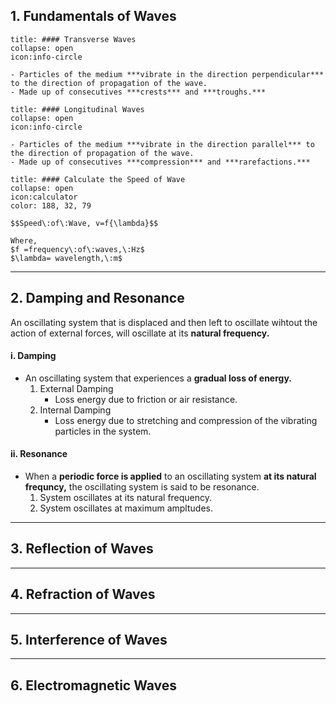 ## 1. Fundamentals of Waves

```ad-note
title: #### Transverse Waves
collapse: open
icon:info-circle

- Particles of the medium ***vibrate in the direction perpendicular*** to the direction of propagation of the wave.
- Made up of consecutives ***crests*** and ***troughs.***
```

```ad-note
title: #### Longitudinal Waves
collapse: open
icon:info-circle

- Particles of the medium ***vibrate in the direction parallel*** to the direction of propagation of the wave.
- Made up of consecutives ***compression*** and ***rarefactions.***
```

```ad-note
title: #### Calculate the Speed of Wave
collapse: open 
icon:calculator
color: 188, 32, 79

$$Speed\:of\:Wave, v=f{\lambda}$$ 

Where,
$f =frequency\:of\:waves,\:Hz$ 
$\lambda= wavelength,\:m$
``` 
---
## 2. Damping and Resonance

An oscillating system that is displaced and then left to oscillate wihtout the action of external forces, will oscillate at its **natural frequency.**

#### i. Damping
- An oscillating system that experiences a **gradual loss of energy.**
	1. External Damping 
		- Loss energy due to friction or air resistance.
	2. Internal Damping 
		- Loss energy due to stretching and compression of the vibrating particles in the system.
#### ii. Resonance
- When a **periodic force is applied** to an oscillating system **at its natural frequncy,** the oscillating system is said to be resonance.
	1. System oscillates at its natural frequency.
	2. System oscillates at maximum ampltudes.
---
## 3. Reflection of Waves

---
## 4. Refraction of Waves

---
## 5. Interference of Waves

---
## 6. Electromagnetic Waves
